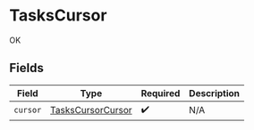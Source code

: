# TasksCursor

OK


## Fields

| Field                                                         | Type                                                          | Required                                                      | Description                                                   |
| ------------------------------------------------------------- | ------------------------------------------------------------- | ------------------------------------------------------------- | ------------------------------------------------------------- |
| `cursor`                                                      | [TasksCursorCursor](../../models/shared/taskscursorcursor.md) | :heavy_check_mark:                                            | N/A                                                           |